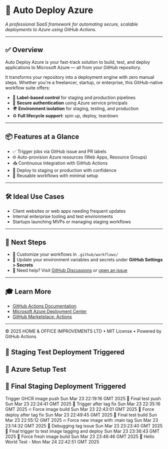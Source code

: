 # 🚀 Auto Deploy Azure

_A professional SaaS framework for automating secure, scalable deployments to Azure using GitHub Actions._

---

## ✅ Overview

Auto Deploy Azure is your fast-track solution to build, test, and deploy applications to Microsoft Azure — all from your GitHub repository.

It transforms your repository into a deployment engine with zero manual steps. Whether you're a freelancer, startup, or enterprise, this GitHub-native workflow suite offers:

- 🔖 **Label-based control** for staging and production pipelines
- 🔐 **Secure authentication** using Azure service principals
- 🌍 **Environment isolation** for staging, testing, and production
- ♻️ **Full lifecycle support**: spin up, deploy, teardown

---

## 📦 Features at a Glance

- ✅ Trigger jobs via GitHub issue and PR labels
- 🌐 Auto-provision Azure resources (Web Apps, Resource Groups)
- 📥 Continuous Integration with GitHub Actions
- 🚀 Deploy to staging or production with confidence
- 🔁 Reusable workflows with minimal setup

---

## 🛠️ Ideal Use Cases

- Client websites or web apps needing frequent updates
- Internal enterprise tooling and test environments
- Startups launching MVPs or managing staging workflows

---

## 🧭 Next Steps

- 🔧 Customize your workflows in `.github/workflows/`
- 📝 Update your environment variables and secrets under **GitHub Settings > Secrets**
- 💬 Need help? Visit [GitHub Discussions](https://github.com/orgs/HOME-OFFICE-IMPROVEMENTS-LTD/discussions) or [open an issue](https://github.com/msalsouri/auto-deploy-azure/issues)

---

## 🎓 Learn More

- [GitHub Actions Documentation](https://docs.github.com/en/actions)
- [Microsoft Azure Deployment Center](https://learn.microsoft.com/en-us/azure/deployment-center/)
- [GitHub Marketplace: Actions](https://github.com/marketplace?type=actions)

---

&copy; 2025 HOME & OFFICE IMPROVEMENTS LTD • MIT License • Powered by GitHub Actions
## 🔁 Staging Test Deployment Triggered
## 🔧 Azure Setup Test
## 🔁 Final Staging Deployment Triggered
Trigger GHCR image push Sun Mar 23 22:19:16 GMT 2025
🔁 Final test push Sun Mar 23 22:24:41 GMT 2025
🚀 Trigger after tag fix Sun Mar 23 22:35:16 GMT 2025
🔥 Force image build Sun Mar 23 22:43:01 GMT 2025
🧪 Force deploy after tag fix Sun Mar 23 22:49:45 GMT 2025
🚀 Final test build Sun Mar 23 22:55:12 GMT 2025
🔥 Force new image with :main tag Sun Mar 23 23:14:32 GMT 2025
🚀 Debugging tag issue Sun Mar 23 23:23:40 GMT 2025
🚀 Final trigger to test image tagging and deploy Sun Mar 23 23:36:43 GMT 2025
🔁 Force fresh image build Sun Mar 23 23:46:46 GMT 2025
🧪 Hello World Test - Mon Mar 24 22:42:51 GMT 2025
